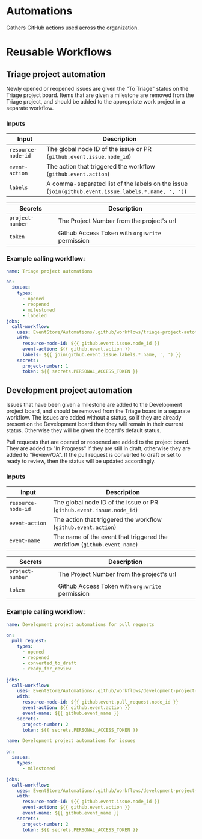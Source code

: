 # Automations
Gathers GitHub actions used across the organization.

# Reusable Workflows

## Triage project automation

Newly opened or reopened issues are given the "To Triage" status on the Triage project board.
Items that are given a milestone are removed from the Triage project, and should be added to the appropriate work project in a separate workflow.

### Inputs

| Input                   | Description |
| ------------------ | ------------- |
| `resource-node-id` | The global node ID of the issue or PR (`github.event.issue.node_id`) |
| `event-action` | The action that triggered the workflow (`github.event.action`) |
| `labels` | A comma-separated list of the labels on the issue (`join(github.event.issue.labels.*.name, ', ')`) |

| Secrets                | Description |
| ------------------ | ------------- |
| `project-number`       | The Project Number from the project's url |
| `token`                | Github Access Token with `org:write` permission |

### Example calling workflow:

```yaml
name: Triage project automations

on:
  issues:
    types:
      - opened
      - reopened
      - milestoned
      - labeled
jobs:
  call-workflow:
    uses: EventStore/Automations/.github/workflows/triage-project-automation.yml@master
    with:
      resource-node-id: ${{ github.event.issue.node_id }}
      event-action: ${{ github.event.action }}
      labels: ${{ join(github.event.issue.labels.*.name, ', ') }}
    secrets:
      project-number: 1
      token: ${{ secrets.PERSONAL_ACCESS_TOKEN }}
```

## Development project automation

Issues that have been given a milestone are added to the Development project board, and should be removed from the Triage board in a separate workflow.
The issues are added without a status, so if they are already present on the Development board then they will remain in their current status. Otherwise they will be given the board's default status.

Pull requests that are opened or reopened are added to the project board. They are added to "In Progress" if they are still in draft, otherwise they are added to "Review/QA".
If the pull request is converted to draft or set to ready to review, then the status will be updated accordingly.

### Inputs

| Input                   | Description |
| ------------------ | ------------- |
| `resource-node-id` | The global node ID of the issue or PR (`github.event.issue.node_id`) |
| `event-action` | The action that triggered the workflow (`github.event.action`) |
| `event-name` | The name of the event that triggered the workflow (`github.event_name`) |

| Secrets                | Description |
| ------------------ | ------------- |
| `project-number`       | The Project Number from the project's url |
| `token`                | Github Access Token with `org:write` permission |

### Example calling workflow:

```yaml
name: Development project automations for pull requests

on:
  pull_request:
    types:
      - opened
      - reopened
      - converted_to_draft
      - ready_for_review

jobs:
  call-workflow:
    uses: EventStore/Automations/.github/workflows/development-project-automation.yml@master
    with:
      resource-node-id: ${{ github.event.pull_request.node_id }}
      event-action: ${{ github.event.action }}
      event-name: ${{ github.event_name }}
    secrets:
      project-number: 2
      token: ${{ secrets.PERSONAL_ACCESS_TOKEN }}
```

```yaml
name: Development project automations for issues

on:
  issues:
    types:
      - milestoned

jobs:
  call-workflow:
    uses: EventStore/Automations/.github/workflows/development-project-automation.yml@master
    with:
      resource-node-id: ${{ github.event.issue.node_id }}
      event-action: ${{ github.event.action }}
      event-name: ${{ github.event_name }}
    secrets:
      project-number: 2
      token: ${{ secrets.PERSONAL_ACCESS_TOKEN }}
```